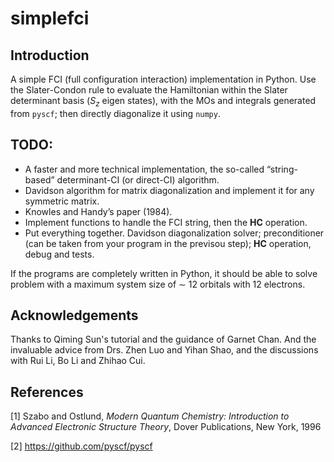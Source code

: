 # simplefci

## Introduction

A simple FCI (full configuration interaction) implementation in Python.
Use the Slater-Condon rule to evaluate the Hamiltonian within the Slater 
determinant basis ($S_z$ eigen states), with the MOs and integrals generated
from `pyscf`; then directly diagonalize it using `numpy`.

## TODO:

- A faster and more technical implementation, the so-called “string-based” 
determinant-CI (or direct-CI) algorithm.
- Davidson algorithm for matrix diagonalization and implement it for any 
symmetric matrix.
- Knowles and Handy’s paper (1984).
- Implement functions to handle the FCI string, then 
the $\mathbf{H} \mathbf{C}$ operation.
- Put everything together. Davidson diagonalization solver;
preconditioner (can be taken from your program in the previsou step);
$\mathbf{H} \mathbf{C}$ operation, debug and tests.

If the programs are completely written in Python, it should be able to solve 
problem with a maximum system size of ∼ 12 orbitals with 12 electrons.

## Acknowledgements

Thanks to Qiming Sun's tutorial and the guidance of Garnet Chan.
And the invaluable advice from Drs. Zhen Luo and Yihan Shao, and
the discussions with Rui Li, Bo Li and Zhihao Cui.

## References
[1] Szabo and Ostlund, _Modern Quantum Chemistry: Introduction to Advanced Electronic Structure Theory_, Dover Publications, New York, 1996

[2] https://github.com/pyscf/pyscf